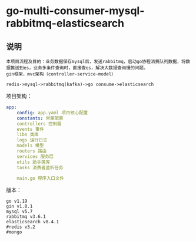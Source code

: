 # go-multi-consumer-mysql-rabbitmq-elasticsearch  

## 说明
```text script
本项目流程及目的：业务数据保存mysql后，发送rabbitmq，启动go协程消费队列数据，将数据推送到es，业务多条件查询时，直接查es，解决大数据查询慢的问题。 
gin框架，mvc架构（controller-service-model）
```
   
 ```shell script
redis->mysql->rabbitmq(kafka)->go consume->elasticsearch
```

项目架构：  
```yaml script
app:
    config: app.yaml 项目核心配置
    constants: 常量配置
    controllers 控制器
    events 事件
    libs 类库
    logs 运行日志
    models 模型
    routers 路由
    services 服务层
    utils 助手类库 
    tasks 消费者监听任务 

    main.go 程序入口文件
```

版本：
```shell script
go v1.19
gin v1.8.1
mysql v5.7
rabbitmq v3.6.1
elasticsearch v8.4.1
#redis v3.2
#mongo 
```